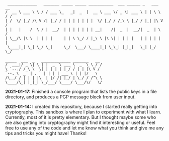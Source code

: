 
     _____________   _______ _____ _____ ___________  ___ ______ _   ___   __
    /  __ \ ___ \ \ / / ___ \_   _|  _  |  __ \ ___ \/ _ \| ___ \ | | \ \ / /
    | /  \/ |_/ /\ V /| |_/ / | | | | | | |  \/ |_/ / /_\ \ |_/ / |_| |\ V /
    | |   |    /  \ / |  __/  | | | | | | | __|    /|  _  |  __/|  _  | \ /  
    | \__/\ |\ \  | | | |     | | \ \_/ / |_\ \ |\ \| | | | |   | | | | | |  
     \____|_| \_| \_/ \_|     \_/  \___/ \____|_| \_\_| |_|_|   \_| |_/ \_/  

    _____  ___  _   _____________ _______   __                              
    /  ___|/ _ \| \ | |  _  \ ___ \  _  \ \ / /                              
    \ `--./ /_\ \  \| | | | | |_/ / | | |\ V /                               
    `--. \  _  | . ` | | | | ___ \ | | |/   \                               
    /\__/ / | | | |\  | |/ /| |_/ | \_/ / /^\ \                              
    \____/\_| |_|_| \_/___/ \____/ \___/\/   \/                              




**2021-01-17:** Finished a console program that lists the public keys in
a file directory, and produces a PGP message block from user input.

**2021-01-14:** I created this repository, because I started really getting
into cryptography. This sandbox is where I plan to experiment with what I
learn. Currently, most of it is pretty elementary. But I thought maybe some
who are also getting into cryptography might find it interesting or useful.
Feel free to use any of the code and let me know what you think and give me
any tips and tricks you might have! Thanks!
